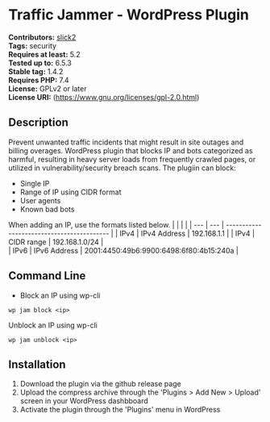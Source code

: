 # Traffic Jammer - WordPress Plugin #  
**Contributors:** [slick2](https://profiles.wordpress.org/slick2/)  
**Tags:** security  
**Requires at least:** 5.2  
**Tested up to:** 6.5.3    
**Stable tag:** 1.4.2   
**Requires PHP:** 7.4   
**License:** GPLv2 or later  
**License URI:** (https://www.gnu.org/licenses/gpl-2.0.html)  

## Description ##


Prevent unwanted traffic incidents that might result in site outages and billing overages.  WordPress plugin that blocks IP and bots categorized as harmful, resulting in heavy server loads from frequently crawled pages, or utilized in vulnerability/security breach scans.  The plugiin can block:

- Single IP
- Range of IP using CIDR format
- User agents 
- Known bad bots

When adding an IP, use the formats listed below.
|      |                 |                                            |
| ---  | ---             | ------------------------------------------ |
| IPv4 |	IPv4 Address |	192.168.1.1                               |
| IPv4 |	CIDR range	 |  192.168.1.0/24                            |  
| IPv6 |    IPv6 Address |	2001:4450:49b6:9900:6498:6f80:4b15:240a   |

## Command Line ##
- Block an IP using wp-cli
```
wp jam block <ip>
```
Unblock an IP using wp-cli
```
wp jam unblock <ip>
```

## Installation ##

1. Download the plugin via the github release page
1. Upload the compress archive through the 'Plugins > Add New > Upload' screen in your WordPress dashbboard
1. Activate the plugin through the 'Plugins' menu in WordPress 
